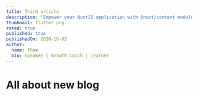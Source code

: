 ```yaml
---
title: Third article
description: 'Empower your NuxtJS application with @nuxt/content module: write in a content/ directory and fetch your Markdown, JSON, YAML and CSV files through a MongoDB like API, acting as a Git-based Headless CMS.'
thumbnail: flutter.png
rated: true
published: true
publishedOn: 2020-10-02
author:
  name: Tham
  bio: Speaker | Growth Coach | Learner
---
```


# All about new blog